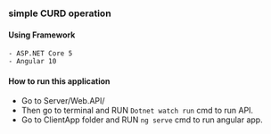 ### simple CURD operation

#### Using Framework

    - ASP.NET Core 5
    - Angular 10

#### How to run this application

- Go to Server/Web.API/
- Then go to terminal and RUN `Dotnet watch run` cmd to run API.
- Go to ClientApp folder and RUN `ng serve` cmd to run angular app.
